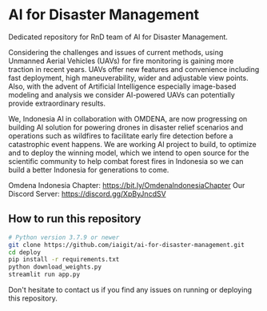 # AI for Disaster Management
Dedicated repository for RnD team of AI for Disaster Management.

Considering the challenges and issues of current methods, using Unmanned Aerial Vehicles (UAVs) for fire monitoring is gaining more traction in recent years. UAVs offer new features and convenience including fast deployment, high maneuverability, wider and adjustable view points. Also, with the advent of Artificial Intelligence especially image-based modeling and analysis we consider AI-powered UAVs can potentially provide extraordinary results.

We, Indonesia AI in collaboration with OMDENA, are now progressing on building AI solution for powering drones in disaster relief scenarios and operations such as wildfires to facilitate early fire detection before a catastrophic event happens. We are working AI project to build, to optimize and to deploy the winning model, which we intend to open source for the scientific community to help combat forest fires in Indonesia so we can build a better Indonesia for generations to come.

Omdena Indonesia Chapter: https://bit.ly/OmdenaIndonesiaChapter
Our Discord Server: https://discord.gg/XpByJncdSV

## How to run this repository

```bash
# Python version 3.7.9 or newer
git clone https://github.com/iaigit/ai-for-disaster-management.git
cd deploy
pip install -r requirements.txt
python download_weights.py
streamlit run app.py
```

Don't hesitate to contact us if you find any issues on running or deploying this repository.
